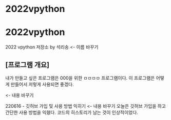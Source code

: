 # 2022vpython
# 2022vpython
2022 vpython 저장소 by 석리송 <- 이름 바꾸기
## [프로그램 개요]
내가 만들고 싶은 프로그램은 000을 위한 ㅁㅁㅁㅁ 프로그램이다. 이 프로그램은 어떻게 만들어서 저렇게 사용되면 좋겠다. 

 <- 내용 바꾸기

220616 - 깃허브 가입 및 사용 방법 익히기     <- 내용 바꾸기
오늘은 깃허브 가입을 하고 간단한 사용 방법을 익혔다.
코드의 히스토리가 남는 것이 인상적이었다.
